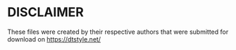 # DISCLAIMER

These files were created by their respective authors that were submitted for download on https://dtstyle.net/